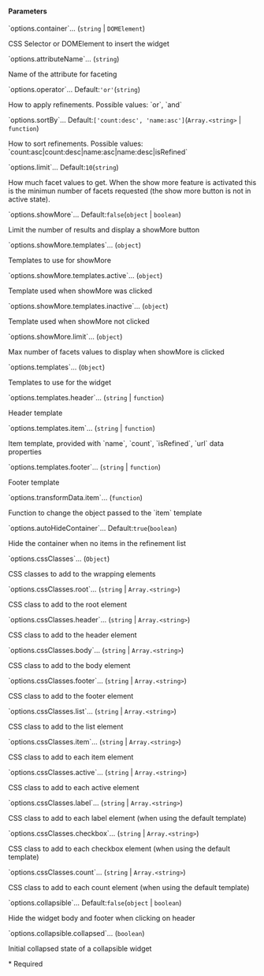 <h4>Parameters</h4>
<p class="attr-name">
<span class='attr-required'>`options.container`<span class="show-description">…</span></span>
  <span class="attr-infos">(<code>string</code> &#124; <code>DOMElement</code>)</span> 
</p>
<p class="attr-description">CSS Selector or DOMElement to insert the widget</p>
<p class="attr-name">
<span class='attr-required'>`options.attributeName`<span class="show-description">…</span></span>
  <span class="attr-infos">(<code>string</code>)</span> 
</p>
<p class="attr-description">Name of the attribute for faceting</p>
<p class="attr-name">
<span class='attr-optional'>`options.operator`<span class="show-description">…</span></span>
  <span class="attr-infos">Default:<code class="attr-default">&#x27;or&#x27;</code>(<code>string</code>)</span> 
</p>
<p class="attr-description">How to apply refinements. Possible values: `or`, `and`</p>
<p class="attr-name">
<span class='attr-optional'>`options.sortBy`<span class="show-description">…</span></span>
  <span class="attr-infos">Default:<code class="attr-default">[&#x27;count:desc&#x27;, &#x27;name:asc&#x27;]</code>(<code>Array.&lt;string&gt;</code> &#124; <code>function</code>)</span> 
</p>
<p class="attr-description">How to sort refinements. Possible values: `count:asc|count:desc|name:asc|name:desc|isRefined`</p>
<p class="attr-name">
<span class='attr-optional'>`options.limit`<span class="show-description">…</span></span>
  <span class="attr-infos">Default:<code class="attr-default">10</code>(<code>string</code>)</span> 
</p>
<p class="attr-description">How much facet values to get. When the show more feature is activated this is the minimun number of facets requested (the show more button is not in active state).</p>
<p class="attr-name">
<span class='attr-optional'>`options.showMore`<span class="show-description">…</span></span>
  <span class="attr-infos">Default:<code class="attr-default">false</code>(<code>object</code> &#124; <code>boolean</code>)</span> 
</p>
<p class="attr-description">Limit the number of results and display a showMore button</p>
<p class="attr-name">
<span class='attr-optional'>`options.showMore.templates`<span class="show-description">…</span></span>
  <span class="attr-infos">(<code>object</code>)</span> 
</p>
<p class="attr-description">Templates to use for showMore</p>
<p class="attr-name">
<span class='attr-optional'>`options.showMore.templates.active`<span class="show-description">…</span></span>
  <span class="attr-infos">(<code>object</code>)</span> 
</p>
<p class="attr-description">Template used when showMore was clicked</p>
<p class="attr-name">
<span class='attr-optional'>`options.showMore.templates.inactive`<span class="show-description">…</span></span>
  <span class="attr-infos">(<code>object</code>)</span> 
</p>
<p class="attr-description">Template used when showMore not clicked</p>
<p class="attr-name">
<span class='attr-optional'>`options.showMore.limit`<span class="show-description">…</span></span>
  <span class="attr-infos">(<code>object</code>)</span> 
</p>
<p class="attr-description">Max number of facets values to display when showMore is clicked</p>
<p class="attr-name">
<span class='attr-optional'>`options.templates`<span class="show-description">…</span></span>
  <span class="attr-infos">(<code>Object</code>)</span> 
</p>
<p class="attr-description">Templates to use for the widget</p>
<p class="attr-name">
<span class='attr-optional'>`options.templates.header`<span class="show-description">…</span></span>
  <span class="attr-infos">(<code>string</code> &#124; <code>function</code>)</span> 
</p>
<p class="attr-description">Header template</p>
<p class="attr-name">
<span class='attr-optional'>`options.templates.item`<span class="show-description">…</span></span>
  <span class="attr-infos">(<code>string</code> &#124; <code>function</code>)</span> 
</p>
<p class="attr-description">Item template, provided with `name`, `count`, `isRefined`, `url` data properties</p>
<p class="attr-name">
<span class='attr-optional'>`options.templates.footer`<span class="show-description">…</span></span>
  <span class="attr-infos">(<code>string</code> &#124; <code>function</code>)</span> 
</p>
<p class="attr-description">Footer template</p>
<p class="attr-name">
<span class='attr-optional'>`options.transformData.item`<span class="show-description">…</span></span>
  <span class="attr-infos">(<code>function</code>)</span> 
</p>
<p class="attr-description">Function to change the object passed to the `item` template</p>
<p class="attr-name">
<span class='attr-optional'>`options.autoHideContainer`<span class="show-description">…</span></span>
  <span class="attr-infos">Default:<code class="attr-default">true</code>(<code>boolean</code>)</span> 
</p>
<p class="attr-description">Hide the container when no items in the refinement list</p>
<p class="attr-name">
<span class='attr-optional'>`options.cssClasses`<span class="show-description">…</span></span>
  <span class="attr-infos">(<code>Object</code>)</span> 
</p>
<p class="attr-description">CSS classes to add to the wrapping elements</p>
<p class="attr-name">
<span class='attr-optional'>`options.cssClasses.root`<span class="show-description">…</span></span>
  <span class="attr-infos">(<code>string</code> &#124; <code>Array.&lt;string&gt;</code>)</span> 
</p>
<p class="attr-description">CSS class to add to the root element</p>
<p class="attr-name">
<span class='attr-optional'>`options.cssClasses.header`<span class="show-description">…</span></span>
  <span class="attr-infos">(<code>string</code> &#124; <code>Array.&lt;string&gt;</code>)</span> 
</p>
<p class="attr-description">CSS class to add to the header element</p>
<p class="attr-name">
<span class='attr-optional'>`options.cssClasses.body`<span class="show-description">…</span></span>
  <span class="attr-infos">(<code>string</code> &#124; <code>Array.&lt;string&gt;</code>)</span> 
</p>
<p class="attr-description">CSS class to add to the body element</p>
<p class="attr-name">
<span class='attr-optional'>`options.cssClasses.footer`<span class="show-description">…</span></span>
  <span class="attr-infos">(<code>string</code> &#124; <code>Array.&lt;string&gt;</code>)</span> 
</p>
<p class="attr-description">CSS class to add to the footer element</p>
<p class="attr-name">
<span class='attr-optional'>`options.cssClasses.list`<span class="show-description">…</span></span>
  <span class="attr-infos">(<code>string</code> &#124; <code>Array.&lt;string&gt;</code>)</span> 
</p>
<p class="attr-description">CSS class to add to the list element</p>
<p class="attr-name">
<span class='attr-optional'>`options.cssClasses.item`<span class="show-description">…</span></span>
  <span class="attr-infos">(<code>string</code> &#124; <code>Array.&lt;string&gt;</code>)</span> 
</p>
<p class="attr-description">CSS class to add to each item element</p>
<p class="attr-name">
<span class='attr-optional'>`options.cssClasses.active`<span class="show-description">…</span></span>
  <span class="attr-infos">(<code>string</code> &#124; <code>Array.&lt;string&gt;</code>)</span> 
</p>
<p class="attr-description">CSS class to add to each active element</p>
<p class="attr-name">
<span class='attr-optional'>`options.cssClasses.label`<span class="show-description">…</span></span>
  <span class="attr-infos">(<code>string</code> &#124; <code>Array.&lt;string&gt;</code>)</span> 
</p>
<p class="attr-description">CSS class to add to each label element (when using the default template)</p>
<p class="attr-name">
<span class='attr-optional'>`options.cssClasses.checkbox`<span class="show-description">…</span></span>
  <span class="attr-infos">(<code>string</code> &#124; <code>Array.&lt;string&gt;</code>)</span> 
</p>
<p class="attr-description">CSS class to add to each checkbox element (when using the default template)</p>
<p class="attr-name">
<span class='attr-optional'>`options.cssClasses.count`<span class="show-description">…</span></span>
  <span class="attr-infos">(<code>string</code> &#124; <code>Array.&lt;string&gt;</code>)</span> 
</p>
<p class="attr-description">CSS class to add to each count element (when using the default template)</p>
<p class="attr-name">
<span class='attr-optional'>`options.collapsible`<span class="show-description">…</span></span>
  <span class="attr-infos">Default:<code class="attr-default">false</code>(<code>object</code> &#124; <code>boolean</code>)</span> 
</p>
<p class="attr-description">Hide the widget body and footer when clicking on header</p>
<p class="attr-name">
<span class='attr-optional'>`options.collapsible.collapsed`<span class="show-description">…</span></span>
  <span class="attr-infos">(<code>boolean</code>)</span> 
</p>
<p class="attr-description">Initial collapsed state of a collapsible widget</p>

<p class="attr-legend">* <span>Required</span></p>

